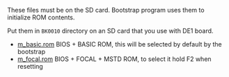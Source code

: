 These files must be on the SD card. Bootstrap program uses them to initialize ROM contents.

Put them in `BK0010` directory on an SD card that you use with DE1 board.

 - [m_basic.rom](m_basic.rom) BIOS + BASIC ROM, this will be selected by default by the bootstrap
 - [m_focal.rom](m_focal.rom) BIOS + FOCAL + MSTD ROM, to select it hold F2 when resetting
